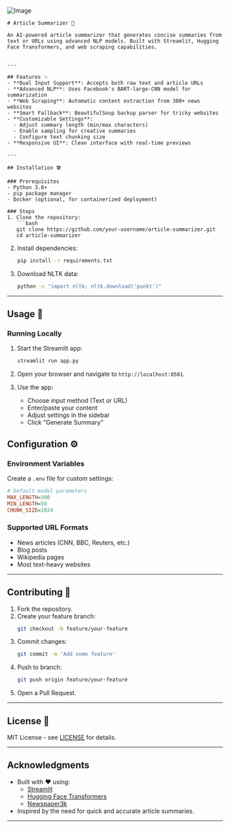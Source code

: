 ![Image](https://github.com/user-attachments/assets/934b5af4-6534-415b-9d39-32bed1525ab3)
```
# Article Summarizer 📰

An AI-powered article summarizer that generates concise summaries from text or URLs using advanced NLP models. Built with Streamlit, Hugging Face Transformers, and web scraping capabilities.


---

## Features ✨
- **Dual Input Support**: Accepts both raw text and article URLs
- **Advanced NLP**: Uses Facebook's BART-large-CNN model for summarization
- **Web Scraping**: Automatic content extraction from 300+ news websites
- **Smart Fallback**: BeautifulSoup backup parser for tricky websites
- **Customizable Settings**:
  - Adjust summary length (min/max characters)
  - Enable sampling for creative summaries
  - Configure text chunking size
- **Responsive UI**: Clean interface with real-time previews

---

## Installation 🛠️

### Prerequisites
- Python 3.8+
- pip package manager
- Docker (optional, for containerized deployment)

### Steps
1. Clone the repository:
   ```bash
   git clone https://github.com/your-username/article-summarizer.git
   cd article-summarizer
   ```

2. Install dependencies:
   ```bash
   pip install -r requirements.txt
   ```

3. Download NLTK data:
   ```bash
   python -c "import nltk; nltk.download('punkt')"
   ```

---

## Usage 🚀

### Running Locally
1. Start the Streamlit app:
   ```bash
   streamlit run app.py
   ```

2. Open your browser and navigate to `http://localhost:8501`.

3. Use the app:
   - Choose input method (Text or URL)
   - Enter/paste your content
   - Adjust settings in the sidebar
   - Click "Generate Summary"

## Configuration ⚙️

### Environment Variables
Create a `.env` file for custom settings:
```ini
# Default model parameters
MAX_LENGTH=300
MIN_LENGTH=50
CHUNK_SIZE=1024
```

### Supported URL Formats
- News articles (CNN, BBC, Reuters, etc.)
- Blog posts
- Wikipedia pages
- Most text-heavy websites

---

## Contributing 🤝

1. Fork the repository.
2. Create your feature branch:
   ```bash
   git checkout -b feature/your-feature
   ```
3. Commit changes:
   ```bash
   git commit -m 'Add some feature'
   ```
4. Push to branch:
   ```bash
   git push origin feature/your-feature
   ```
5. Open a Pull Request.

---

## License 📄
MIT License - see [LICENSE](LICENSE) for details.

---

## Acknowledgments
- Built with ❤️ using:
  - [Streamlit](https://streamlit.io)
  - [Hugging Face Transformers](https://huggingface.co)
  - [Newspaper3k](https://newspaper.readthedocs.io/)
- Inspired by the need for quick and accurate article summaries.

---
